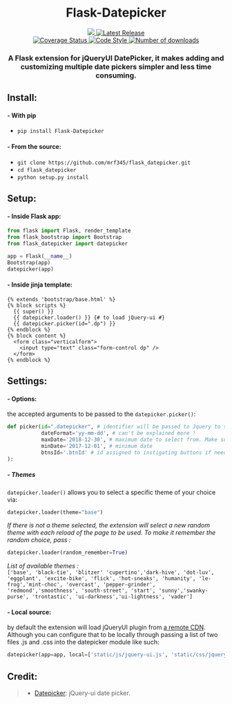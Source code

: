 <h1 align='center'> Flask-Datepicker </h1>
<p align='center'>
  <a href='https://travis-ci.com/mrf345/flask_datepicker'>
    <img src='https://travis-ci.com/mrf345/flask_datepicker.svg?branch=master' />
  </a>
  <a href='https://github.com/mrf345/flask_datepicker/releases'>
    <img src='https://img.shields.io/github/v/tag/mrf345/flask_datepicker' alt='Latest Release' />
  </a><br/>
  <a href='https://coveralls.io/github/mrf345/flask_datepicker?branch=master'>
    <img src='https://coveralls.io/repos/github/mrf345/flask_datepicker/badge.svg?branch=master' alt='Coverage Status' />
  </a>
  <a href='https://www.python.org/dev/peps/pep-0008/'>
    <img src='https://img.shields.io/badge/code%20style-PEP8-orange.svg' alt='Code Style' />
  </a>
  <a href='https://pypi.org/project/Flask-Datepicker/'>
    <img src='https://img.shields.io/pypi/dm/flask_datepicker' alt='Number of downloads' />
  </a>
</p>
<h3 align='center'>A Flask extension for jQueryUI DatePicker, it makes adding and customizing multiple date pickers simpler and less time consuming.</h3>

## Install:
#### - With pip
- `pip install Flask-Datepicker` <br />

#### - From the source:
- `git clone https://github.com/mrf345/flask_datepicker.git`<br />
- `cd flask_datepicker` <br />
- `python setup.py install`

## Setup:
#### - Inside Flask app:
```python
from flask import Flask, render_template
from flask_bootstrap import Bootstrap
from flask_datepicker import datepicker

app = Flask(__name__)
Bootstrap(app)
datepicker(app)
```

#### - Inside jinja template:
```jinja
{% extends 'bootstrap/base.html' %}
{% block scripts %}
  {{ super() }}
  {{ datepicker.loader() }} {# to load jQuery-ui #}
  {{ datepicker.picker(id=".dp") }}
{% endblock %}
{% block content %}
  <form class="verticalform">
    <input type="text" class="form-control dp" />
  </form>
{% endblock %}
```

## Settings:
#### - Options:
the accepted arguments to be passed to the `datepicker.picker()`:
```python
def picker(id=".datepicker", # identifier will be passed to Jquery to select element
           dateFormat='yy-mm-dd', # can't be explained more !
           maxDate='2018-12-30', # maximum date to select from. Make sure to follow the same format yy-mm-dd
           minDate='2017-12-01', # minimum date
           btnsId='.btnId' # id assigned to instigating buttons if needed
): 
```

##### - Themes
`datepicker.loader()` allows you to select a specific theme of your choice via:
```python
datepicker.loader(theme="base")
```

_If there is not a theme selected, the extension will select a new random theme with each reload of the page to be used. To make it remember the random choice, pass :_
```python
datepicker.loader(random_remember=True)
```

_List of available themes :_ <br />
`
['base', 'black-tie', 'blitzer' 'cupertino','dark-hive', 'dot-luv', 'eggplant', 'excite-bike', 'flick', 'hot-sneaks', 'humanity', 'le-frog','mint-choc', 'overcast', 'pepper-grinder', 'redmond','smoothness', 'south-street', 'start', 'sunny','swanky-purse', 'trontastic', 'ui-darkness','ui-lightness', 'vader']
`

#### - Local source:
by default the extension will load jQueryUI plugin from [a remote CDN][25530337]. Although you can configure that to be locally through passing a list of two files .js and .css into the datepicker module like such:
```python
datepicker(app=app, local=['static/js/jquery-ui.js', 'static/css/jquery-ui.css'])
```

[25530337]: https://code.jquery.com/ui/ "Jquery-ui CDN"

## Credit:
> - [Datepicker][1311353e]: jQuery-ui date picker.

  [1311353e]: https://jqueryui.com/datepicker/ "jQuery-UI website"
